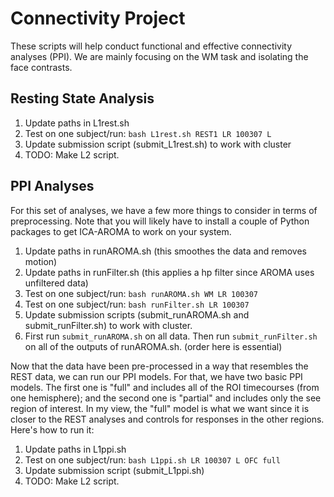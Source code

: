 # Connectivity Project

These scripts will help conduct functional and effective connectivity analyses (PPI). We are mainly focusing on the WM task and isolating the face contrasts.

## Resting State Analysis
1. Update paths in L1rest.sh
1. Test on one subject/run: `bash L1rest.sh REST1 LR 100307 L`
1. Update submission script (submit_L1rest.sh) to work with cluster
1. TODO: Make L2 script.

## PPI Analyses
For this set of analyses, we have a few more things to consider in terms of preprocessing. Note that you will likely have to install a couple of Python packages to get ICA-AROMA to work on your system.
1. Update paths in runAROMA.sh (this smoothes the data and removes motion)
1. Update paths in runFilter.sh (this applies a hp filter since AROMA uses unfiltered data)
1. Test on one subject/run: `bash runAROMA.sh WM LR 100307`
1. Test on one subject/run: `bash runFilter.sh LR 100307`
1. Update submission scripts (submit_runAROMA.sh and submit_runFilter.sh) to work with cluster.
1. First run `submit_runAROMA.sh` on all data. Then run `submit_runFilter.sh` on all of the outputs of runAROMA.sh. (order here is essential)

Now that the data have been pre-processed in a way that resembles the REST data, we can run our PPI models. For that, we have two basic PPI models. The first one is "full" and includes all of the ROI timecourses (from one hemisphere); and the second one is "partial" and includes only the see region of interest. In my view, the "full" model is what we want since it is closer to the REST analyses and controls for responses in the other regions. Here's how to run it:
1. Update paths in L1ppi.sh
1. Test on one subject/run: `bash L1ppi.sh LR 100307 L OFC full`
1. Update submission script (submit_L1ppi.sh)
1. TODO: Make L2 script.
